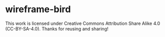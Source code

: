 # wireframe-bird
This work is licensed under Creative Commons Attribution Share Alike 4.0 (CC-BY-SA-4.0). Thanks for reusing and sharing!
